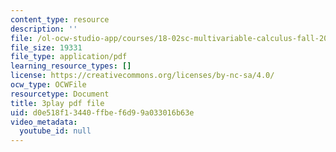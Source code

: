 ```yaml
---
content_type: resource
description: ''
file: /ol-ocw-studio-app/courses/18-02sc-multivariable-calculus-fall-2010/d0e518f13440ffbef6d99a033016b63e_SgJo7_4mp6w.pdf
file_size: 19331
file_type: application/pdf
learning_resource_types: []
license: https://creativecommons.org/licenses/by-nc-sa/4.0/
ocw_type: OCWFile
resourcetype: Document
title: 3play pdf file
uid: d0e518f1-3440-ffbe-f6d9-9a033016b63e
video_metadata:
  youtube_id: null
---
```

